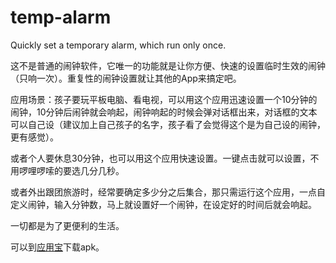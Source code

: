 # temp-alarm
Quickly set a temporary alarm, which run only once.

这不是普通的闹钟软件，它唯一的功能就是让你方便、快速的设置临时生效的闹钟（只响一次）。重复性的闹钟设置就让其他的App来搞定吧。 

应用场景：孩子要玩平板电脑、看电视，可以用这个应用迅速设置一个10分钟的闹钟，10分钟后闹钟就会响起，闹钟响起的时候会弹对话框出来，对话框的文本可以自己设（建议加上自己孩子的名字，孩子看了会觉得这个是为自己设的闹钟，更有感觉）。 

或者个人要休息30分钟，也可以用这个应用快速设置。一键点击就可以设置，不用啰哩啰嗦的要选几分几秒。 

或者外出跟团旅游时，经常要确定多少分之后集合，那只需运行这个应用，一点自定义闹钟，输入分钟数，马上就设置好一个闹钟，在设定好的时间后就会响起。 

一切都是为了更便利的生活。

可以到[应用宝](http://sj.qq.com/myapp/detail.htm?apkName=com.yuexiaohome.tempalarm)下载apk。
